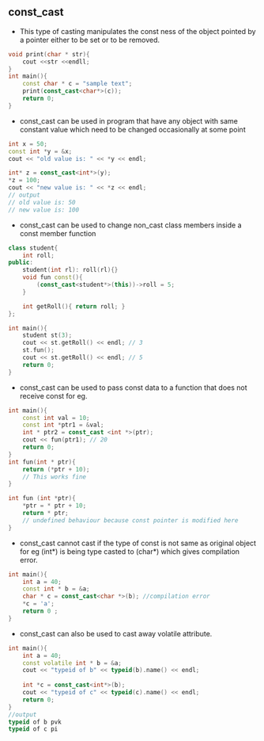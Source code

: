 ## const_cast ##
- This type of casting manipulates the const ness of the object pointed by a pointer either to be set or to be removed.
```cpp
void print(char * str){
    cout <<str <<endll;
}
int main(){
    const char * c = "sample text";
    print(const_cast<char*>(c));
    return 0;
}
```
- const_cast can be used in program that have any object with same constant value which need to be changed occasionally at some point
```cpp
int x = 50;
const int *y = &x;
cout << "old value is: " << *y << endl;

int* z = const_cast<int*>(y);
*z = 100;
cout << "new value is: " << *z << endl;
// output
// old value is: 50
// new value is: 100
```
- const_cast can be used to change non_cast class members inside a const member function
```cpp
class student{
    int roll;
public:
    student(int rl): roll(rl){}
    void fun const(){
        (const_cast<student*>(this))->roll = 5;
    }

    int getRoll(){ return roll; }
};

int main(){
    student st(3);
    cout << st.getRoll() << endl; // 3
    st.fun();
    cout << st.getRoll() << endl; // 5
    return 0;
}
```
- const_cast can be used to pass const data to a function that does not receive const for eg.
```cpp
int main(){
    const int val = 10;
    const int *ptr1 = &val;
    int * ptr2 = const_cast <int *>(ptr);
    cout << fun(ptr1); // 20
    return 0;
}
int fun(int * ptr){
    return (*ptr + 10);
    // This works fine
}

int fun (int *ptr){
    *ptr = * ptr + 10;
    return * ptr;    
    // undefined behaviour because const pointer is modified here
}
```
- const_cast cannot cast if the type of const is not same as original object for eg (int*) is being type casted to (char*) which gives compilation error.
```cpp
int main(){
    int a = 40;
    const int * b = &a;
    char * c = const_cast<char *>(b); //compilation error
    *c = 'a';
    return 0 ;
}
```
- const_cast can also be used to cast away volatile attribute.
```cpp
int main(){
    int a = 40;
    const volatile int * b = &a;
    cout << "typeid of b" << typeid(b).name() << endl;
    
    int *c = const_cast<int*>(b);
    cout << "typeid of c" << typeid(c).name() << endl;
    return 0;
}
//output
typeid of b pvk
typeid of c pi
```

